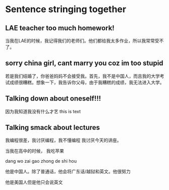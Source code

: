 # Sentence stringing together

## LAE teacher too much homework!

当我在LAE的时候，我记得我们的老师们。他们都给我太多作业，所以我常常受不了。

## sorry china girl, cant marry you coz im too stupid

若是我们结婚了，你爸爸妈妈不会接受我。首先，我不是中国人，而且我的大学考试成绩很糟糕。想象一下，我告诉你父母，由于我糟糕的成绩，我无法进入大学。

## Talking down about oneself!!!

因为我知道我没有什么才艺
this is text
## Talking smack about lectures

我编程很差，我讨厌编程，我不懂编程
我讨厌今天的讲座。


当我在高中的时候， 我吃苹果

dang wo zai gao zhong de shi hou

他是中国人。除了普通话，他会将广东话/越狱和英文。他很努力

他是美国人但是他只会说英文
